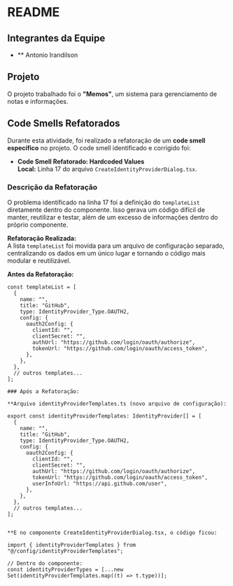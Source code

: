# README

## Integrantes da Equipe
- ** Antonio Irandilson

## Projeto
O projeto trabalhado foi  o **"Memos"**, um sistema para gerenciamento de notas e informações.

## Code Smells Refatorados

Durante esta atividade, foi realizado a refatoração de um **code smell específico** no projeto. O code smell identificado e corrigido foi:

- **Code Smell Refatorado: Hardcoded Values**  
  **Local:** Linha 17 do arquivo `CreateIdentityProviderDialog.tsx`.

### Descrição da Refatoração

O problema identificado na linha 17 foi a definição do `templateList` diretamente dentro do componente. Isso gerava um código difícil de manter, reutilizar e testar, além de um excesso de informações dentro do próprio componente.

**Refatoração Realizada:**  
A lista `templateList` foi movida para um arquivo de configuração separado, centralizando os dados em um único lugar e tornando o código mais modular e reutilizável.

**Antes da Refatoração:**

```tsx
const templateList = [
  {
    name: "",
    title: "GitHub",
    type: IdentityProvider_Type.OAUTH2,
    config: {
      oauth2Config: {
        clientId: "",
        clientSecret: "",
        authUrl: "https://github.com/login/oauth/authorize",
        tokenUrl: "https://github.com/login/oauth/access_token",
      },
    },
  },
  // outros templates...
];

### Após a Refatoração:

**Arquivo identityProviderTemplates.ts (novo arquivo de configuração):

export const identityProviderTemplates: IdentityProvider[] = [
  {
    name: "",
    title: "GitHub",
    type: IdentityProvider_Type.OAUTH2,
    config: {
      oauth2Config: {
        clientId: "",
        clientSecret: "",
        authUrl: "https://github.com/login/oauth/authorize",
        tokenUrl: "https://github.com/login/oauth/access_token",
        userInfoUrl: "https://api.github.com/user",
      },
    },
  },
  // outros templates...
];


**E no componente CreateIdentityProviderDialog.tsx, o código ficou:

import { identityProviderTemplates } from "@/config/identityProviderTemplates";

// Dentro do componente:
const identityProviderTypes = [...new Set(identityProviderTemplates.map((t) => t.type))];


